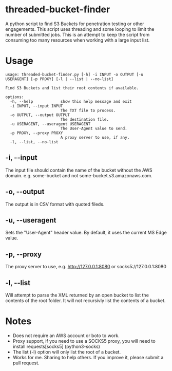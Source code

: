 # threaded-bucket-finder

A python script to find S3 Buckets for penetration testing or other engagements. This script uses threading and some looping to limit the number of submitted jobs. This is an attempt to keep the script from consuming too many resources when working with a large input list.

# Usage

```
usage: threaded-bucket-finder.py [-h] -i INPUT -o OUTPUT [-u USERAGENT] [-p PROXY] [-l | --list | --no-list]

Find S3 Buckets and list their root contents if available.

options:
  -h, --help            show this help message and exit
  -i INPUT, --input INPUT
                        The TXT file to process.
  -o OUTPUT, --output OUTPUT
                        The destination file.
  -u USERAGENT, --useragent USERAGENT
                        The User-Agent value to send.
  -p PROXY, --proxy PROXY
                        A proxy server to use, if any.
  -l, --list, --no-list
```

## -i, --input

The input file should contain the name of the bucket without the AWS domain. e.g. some-bucket and not some-bucket.s3.amazonaws.com.

## -o, --output

The output is in CSV format with quoted fileds.

## -u, --useragent

Sets the "User-Agent" header value. By default, it uses the current MS Edge value.

## -p, --proxy

The proxy server to use, e.g. http://127.0.0.1:8080 or socks5://127.0.0.1:8080

## -l, --list

Will attempt to parse the XML returned by an open bucket to list the contents of the root folder. It will not recursivly list the contents of a bucket.

# Notes

- Does not require an AWS account or boto to work.
- Proxy support, if you need to use a SOCKS5 proxy, you will need to install requests\[socks5\] (python3-socks)
- The list (-l) option will only list the root of a bucket.
- Works for me. Sharing to help others. If you improve it, please submit a pull request.
